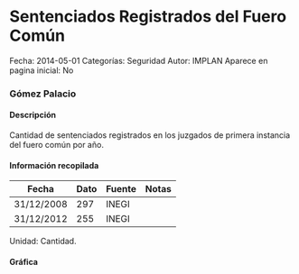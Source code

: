 Sentenciados Registrados del Fuero Común
=====

Fecha: 2014-05-01
Categorías: Seguridad
Autor: IMPLAN
Aparece en pagina inicial: No

### Gómez Palacio

#### Descripción

Cantidad de sentenciados registrados en los juzgados de primera instancia del fuero común por año.

#### Información recopilada

<table class="table table-hover table-bordered matriz">
  <thead>
    <tr><th>Fecha</th><th>Dato</th><th>Fuente</th><th>Notas</th></tr>
  </thead>
  <tbody>
    <tr><td class="centrado">31/12/2008</td><td class="derecha">297</td><td>INEGI</td><td></td></tr>
    <tr><td class="centrado">31/12/2012</td><td class="derecha">255</td><td>INEGI</td><td></td></tr>
  </tbody>
</table>

Unidad: Cantidad.

#### Gráfica

<div id="Morrisywdcbqcj" class="grafica"></div>
  <!-- JAVASCRIPT DE LA GRAFICA EN Morrisywdcbqcj -->
  <script>
  new Morris.Line({
    element: 'Morrisywdcbqcj',
    data: [
      { fecha: '2008-12-31', dato: 297 },
      { fecha: '2012-12-31', dato: 255 }
    ],
    xkey: 'fecha',
    ykeys: ['dato'],
    labels: ['Dato'],
    lineColors: ['#FF5B02'],
    xLabelFormat: function(d) {
      return d.getDate()+'/'+(d.getMonth()+1)+'/'+d.getFullYear();
    },
    dateFormat: function (ts) {
      var d = new Date(ts);
      return d.getDate() + '/' + (d.getMonth() + 1) + '/' + d.getFullYear();
    }
  });
  </script>
